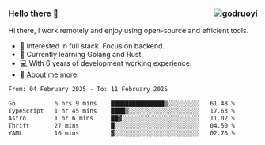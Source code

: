 ### Hello there 👋 <img align="right" src="https://github-readme-stats.vercel.app/api?username=godruoyi&show_icons=true" alt="godruoyi" />

Hi there, I work remotely and enjoy using open-source and efficient tools.

- 🔭 Interested in full stack. Focus on backend.
- 🌱 Currently learning Golang and Rust.
- 💻 With 6 years of development working experience.
- 👒 [About me more](https://godruoyi.com/posts/about-godruoyi).



<!--START_SECTION:waka-->

```txt
From: 04 February 2025 - To: 11 February 2025

Go           6 hrs 9 mins    ███████████████▒░░░░░░░░░   61.48 %
TypeScript   1 hr 45 mins    ████▒░░░░░░░░░░░░░░░░░░░░   17.63 %
Astro        1 hr 6 mins     ██▓░░░░░░░░░░░░░░░░░░░░░░   11.02 %
Thrift       27 mins         █░░░░░░░░░░░░░░░░░░░░░░░░   04.50 %
YAML         16 mins         ▓░░░░░░░░░░░░░░░░░░░░░░░░   02.76 %
```

<!--END_SECTION:waka-->
